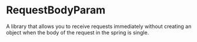 # RequestBodyParam

A library that allows you to receive requests immediately without creating an object when the body of the request in the
spring is single.
